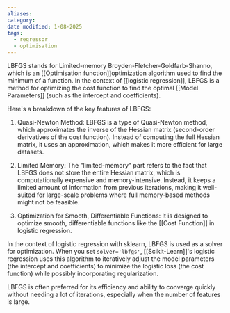 ```yaml
---
aliases: 
category: 
date modified: 1-08-2025
tags:
  - regressor
  - optimisation
---
```

LBFGS stands for Limited-memory Broyden-Fletcher-Goldfarb-Shanno, which is an [[Optimisation function]]optimization algorithm used to find the minimum of a function. In the context of [[logistic regression]], LBFGS is a method for optimizing the cost function to find the optimal [[Model Parameters]] (such as the intercept and coefficients).

Here's a breakdown of the key features of LBFGS:

1. Quasi-Newton Method: LBFGS is a type of Quasi-Newton method, which approximates the inverse of the Hessian matrix (second-order derivatives of the cost function). Instead of computing the full Hessian matrix, it uses an approximation, which makes it more efficient for large datasets.
    
2. Limited Memory: The "limited-memory" part refers to the fact that LBFGS does not store the entire Hessian matrix, which is computationally expensive and memory-intensive. Instead, it keeps a limited amount of information from previous iterations, making it well-suited for large-scale problems where full memory-based methods might not be feasible.
    
3. Optimization for Smooth, Differentiable Functions: It is designed to optimize smooth, differentiable functions like the [[Cost Function]] in logistic regression.
    

In the context of logistic regression with sklearn, LBFGS is used as a solver for optimization. When you set `solver='lbfgs'`, [[Scikit-Learn]]'s logistic regression uses this algorithm to iteratively adjust the model parameters (the intercept and coefficients) to minimize the logistic loss (the cost function) while possibly incorporating regularization.

LBFGS is often preferred for its efficiency and ability to converge quickly without needing a lot of iterations, especially when the number of features is large.